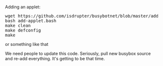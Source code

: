 Adding an applet: 

<pre>
wget https://github.com/isdrupter/busybotnet/blob/master/add-applet.bash
bash add-applet.bash
make clean
make defconfig
make
</pre>

or something like that


We need people to update this code. Seriously, pull new busybox source and re-add everything. It's getting to be that time.
